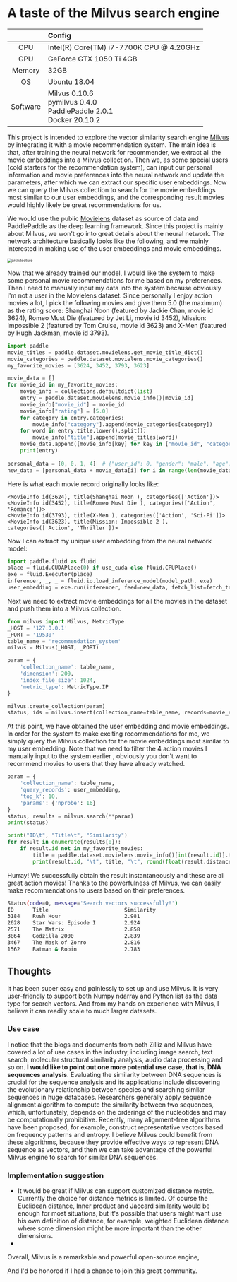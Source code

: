 



# A taste of the Milvus search engine

|          | Config                                                       |
| :------: | :----------------------------------------------------------- |
|   CPU    | Intel(R) Core(TM) i7-7700K CPU @ 4.20GHz                     |
|   GPU    | GeForce GTX 1050 Ti 4GB                                      |
|  Memory  | 32GB                                                         |
|    OS    | Ubuntu 18.04                                                 |
| Software | Milvus 0.10.6 <br />pymilvus 0.4.0  <br />PaddlePaddle 2.0.1  <br />Docker 20.10.2 <br> |

This project is intended to explore the vector similarity search engine [Milvus](https://milvus.io/) by integrating it with a movie recommendation system. The main idea is that, after training the neural network for recommender, we extract all the movie embeddings into a Milvus collection. Then we, as some special users (cold starters for the recommendation system), can input our personal information and movie preferences into the neural network and update the parameters, after which we can extract our specific user embeddings.  Now we can query the Milvus collection to search for the movie embeddings most similar to our user embeddings, and the corresponding result movies would highly likely be great recommendations for us.

We would use the public [Movielens](https://grouplens.org/datasets/movielens/) dataset as source of data and PaddlePaddle as the deep learning framework. Since this project is mainly about Milvus, we won't go into great details about the neural network. The network architecture basically looks like the following, and we mainly interested in making use of the user embeddings and movie embeddings. 

<img src="https://upload-images.jianshu.io/upload_images/10870953-4bb7caf9311cfa65.png?imageMogr2/auto-orient/strip%7CimageView2/2/w/1240" alt="architecture" style="zoom:60%;" />

Now that we already trained our model, I would like the system to make some personal movie recommendations for me based on my preferences. Then I need to manually input my data into the system because obviously I'm not a user in the Movielens dataset. Since personally I enjoy action movies a lot,  I pick the following movies and give them 5.0 (the maximum) as the rating score:  Shanghai Noon (featured by Jackie Chan, movie id 3624), Romeo Must Die (featured by Jet Li, movie id 3452), Mission: Impossible 2 (featured by Tom Cruise, movie id 3623) and X-Men (featured by Hugh Jackman, movie id 3793).

```python
import paddle
movie_titles = paddle.dataset.movielens.get_movie_title_dict()
movie_categories = paddle.dataset.movielens.movie_categories()
my_favorite_movies = [3624, 3452, 3793, 3623]

movie_data = []
for movie_id in my_favorite_movies:
    movie_info = collections.defaultdict(list)
    entry = paddle.dataset.movielens.movie_info()[movie_id]
    movie_info["movie_id"] = movie_id
    movie_info["rating"] = [5.0]
    for category in entry.categories:
        movie_info["category"].append(movie_categories[category])
    for word in entry.title.lower().split():
        movie_info["title"].append(movie_titles[word])
    movie_data.append([movie_info[key] for key in ["movie_id", "category", "title", "rating"]])
    print(entry)
    
personal_data = [0, 0, 1, 4]  # {"user_id": 0, "gender": "male", "age": "18-24", "job": "college/grad student"}
new_data = [personal_data + movie_data[i] for i in range(len(movie_data))]    
```

Here is what each movie record originally looks like:

```
<MovieInfo id(3624), title(Shanghai Noon ), categories(['Action'])>
<MovieInfo id(3452), title(Romeo Must Die ), categories(['Action', 'Romance'])>
<MovieInfo id(3793), title(X-Men ), categories(['Action', 'Sci-Fi'])>
<MovieInfo id(3623), title(Mission: Impossible 2 ), categories(['Action', 'Thriller'])>
```

Now I can extract my unique user embedding from the neural network model:

```python
import paddle.fluid as fluid
place = fluid.CUDAPlace(0) if use_cuda else fluid.CPUPlace()
exe = fluid.Executor(place)
inferencer, _, _ = fluid.io.load_inference_model(model_path, exe)
user_embedding = exe.run(inferencer, feed=new_data, fetch_list=fetch_targets)[1]
```

Next we need to extract movie embeddings for all the movies in the dataset and push them into a Milvus collection.

```python
from milvus import Milvus, MetricType
_HOST = '127.0.0.1'
_PORT = '19530' 
table_name = 'recommendation_system'
milvus = Milvus(_HOST, _PORT)

param = {
    'collection_name': table_name,
    'dimension': 200,
    'index_file_size': 1024,  
    'metric_type': MetricType.IP
}

milvus.create_collection(param)
status, ids = milvus.insert(collection_name=table_name, records=movie_embeddings)
```

At this point, we have obtained the user embedding and movie embeddings. In order for the system to make exciting  recommendations for me, we simply query the Milvus collection for the movie embeddings most similar to my user embedding. Note that we need to filter the 4 action movies I manually input to the system earlier , obviously you don't want to recommend movies to users that they have already watched.

```python
param = {
    'collection_name': table_name,
    'query_records': user_embedding,
    'top_k': 10,
    'params': {'nprobe': 16}
}
status, results = milvus.search(**param)
print(status)

print("ID\t", "Title\t", "Similarity")
for result in enumerate(results[0]):
    if result.id not in my_favorite_movies:
        title = paddle.dataset.movielens.movie_info()[int(result.id)].title
        print(result.id, "\t", title, "\t", round(float(result.distance) * 5, 3))
```

Hurray! We successfully obtain the result instantaneously and these are all great action movies! Thanks to the powerfulness of Milvus, we can easily make recommendations to users based on their preferences.

```bash
Status(code=0, message='Search vectors successfully!')
ID      Title                        Similarity
3184    Rush Hour                    2.981
2628    Star Wars: Episode I         2.924
2571    The Matrix                   2.858
3864    Godzilla 2000                2.839 	
3467    The Mask of Zorro            2.816		 
1562    Batman & Robin               2.783
```



## Thoughts

It has been super easy and painlessly to set up and use Milvus. It is very user-friendly to support both Numpy ndarray and Python list as the data type for search vectors. And from my hands on experience with Milvus, I believe it can readily scale to much larger datasets. 

### Use case

I notice that the blogs and documents from both Zilliz and Milvus have covered a lot of use cases in the industry, including image search, text search, molecular structural similarity analysis, audio data processing and so on. **I would like to point out one more potential use case, that is, DNA sequences analysis**. Evaluating the similarity between DNA sequences is crucial for the sequence analysis and its applications include discovering the evolutionary relationship between species and searching similar sequences in huge databases.  Researchers generally apply sequence alignment algorithm to compute the similarity between two sequences, which, unfortunately, depends on the orderings of the nucleotides and may be computationally prohibitive. Recently, many alignment-free algorithms have been proposed, for example, construct representative vectors based on frequency patterns and entropy. I believe Milvus could benefit from these algorithms, because they provide effective ways to represent DNA sequence as vectors, and then we can take advantage of the powerful Milvus engine to search for similar DNA sequences.

### Implementation suggestion

- It would be great if Milvus can support customized distance metric. Currently the choice for distance metrics is limited. Of course the Euclidean distance, Inner product and Jaccard similarity would be enough for most situations, but it's possible that users might want use his own definition of distance, for example, weighted Euclidean distance where some dimension might be more important than the other dimensions. 
- 


Overall, Milvus is a remarkable and powerful open-source engine, 

And I'd be honored if I had a chance to join this great community.











